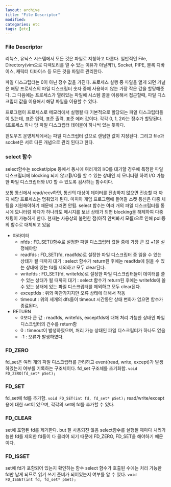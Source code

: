 ```yaml
---
layout: archive
title: "File Descriptor"
modified:
categories: etc
tags: [etc]
---
```


### File Descriptor
 리눅스, 유닉스 시스템에서 모든 것은 파일로 지칭하고 다룬다. 일반적인 File, Directory(vim으로 디렉토리를 열 수 있는 이유가 아닐까?), Socket, PIPE, 블록 디바이스, 캐릭터 디바이스 등 모든 것을 파일로 관리한다.

 파일 디스크립터는 0이 아닌 정수 값을 가진다. 프로세스 실행 중 파일을 열게 되면 커널은 해당 프로세스의 파일 디스크립터 숫자 중에 사용하지 않는 가장 작은 값을 할당해준다. 그 다음에는 프로세스가 열려있는 파일에 시스템 콜을 이용해서 접근할때, 파일 디스크립터 값을 이용해서 해당 파일을 이용할 수 있다.

 프로그램이 프로세스로 메모리에서 실행될 때 기본적으로 할당되는 파일 디스크립터들이 있는데, 표준 입력, 표준 출력, 표준 에러 값이다. 각각 0, 1, 2라는 정수가 할당된다. (프로세스 하나 당 파일 디스크립터 테이블이 하나씩 있는 듯하다.

 윈도우즈 운영체제에서는 파일 디스크립터 값으로 랜덤한 값이 지정된다. 그리고 file과 socket은 서로 다른 개념으로 관리 된다고 한다.

### select 함수
select함수는 socket/pipe 등에서 동시에 여러개의 I/O를 대기할 경우에 특정한 파일 디스크립터에 blocking 되지 않고I/O를 할 수 있는 상태인 지 모니터링 하여 I/O 가능한 파일 디스크립터와 I/O 할 수 있도록 검사하는 함수이다.

보통 통신에서 read/recv하면, 통신의 대상이 데이터를 전송하지 않으면 전송할 때 까지 해당 프로세스는 멈춰있게 된다. 마피아 게임 프로그램에 들어갈 소캣 통신은 다중 채팅을 지원해야하기 때문에 그러면 안됨. select 함수는 여러 개의 파일 디스크립터를 동시에 모니터링 하다가 하나라도 메시지를 보낸 상태가 되면 blocking을 해제하여 다중채팅이 가능하게 한다. 현재는 사용상의 불편한 점(아직 안써봐서 모름)으로 인해 poll등의 함수로 대체되고 있음

* 파라미터
    * nfds : FD_SET()함수로 설정한 파일 디스크립터 값들 중에 가장 큰 값 +1을 설정해야함
    * readfds
        : FD_SET(fd, readfds)로 설정한 파일 디스크립터 중 읽을 수 있는 상태가 될 때까지 대기
        : select 함수가 return된 후에는 readfds에 읽을 수 있는 상태에 있는 fd를 제외하고 모두 clear된다.
    * writefds
        : FD_SET(fd, writefds)로 설정한 파일 디스크립터들이 데이터를 쓸 수 있는 상태가 될 때까지 대기
        : select 함수가 return된 후에는 writefds에 쓸 수 있는 상태에 있는 파일 디스크립터를 제외하고 모두 clear된다.
    * exceptfds
        : 위와 마찬가지지만 오류 상태에 대해서 작동
    * timeout
        : 위의 세개의 dfs들이 timeout 시간동안 상태 변화가 없으면 함수가 종료된다.
* RETURN
    * 0보다 큰 값 : readfds, writefds, exceptfds에 대해 처리 가능한 상태인 파일 디스크립터의 건수를 return함
    * 0 : timeout이 발생하였으며, 처리 가능 상태인 파일 디스크립터가 하나도 없음
    * -1 : 오류가 발생하였다.

### FD_ZERO
fd_set은 여러 개의 파일 디스크립터를 관리하고 event(read, write, except)가 발생하였는지 여부를 기록하는 구조체이다.
fd_set 구조체를 초기화함.
`void FD_ZERO(fd_set* pSet);`

### FD_SET
 fd_set에 fd를 추가함.
`void FD_SET(int fd, fd_set* pSet);`
read/write/except용에 대한 set이 있으며, 각각의 set에 fd를 추가할 수 있다.

### FD_CLEAR
 set에 포함된 fd를 제거한다. but 잘 사용되진 않음
select함수를 실행될 때마다 처리가능한 fd를 제외한 fd들이 다 클리어 되기 때문에 FD_ZERO, FD_SET을 해야하기 때문이다.

### FD_ISSET
 set에 fd가 포함되어 있는지 확인하는 함수
select 함수가 호출된 수에는 처리 가능한 fd만 남게 되므로 읽기 쓰기 준비가 되어있는지 여부를 알 수 있다.
`void FD_ISSET(int fd, fd_set* pSet);`